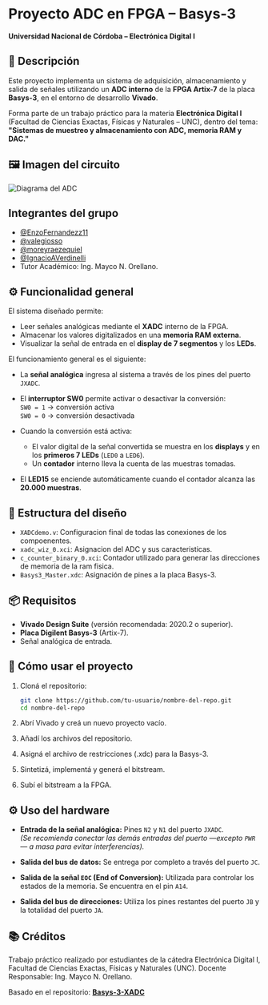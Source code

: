 # Proyecto ADC en FPGA – Basys-3  
**Universidad Nacional de Córdoba – Electrónica Digital I**

## 🧠 Descripción

Este proyecto implementa un sistema de adquisición, almacenamiento y salida de señales utilizando un **ADC interno** de la **FPGA Artix-7** de la placa **Basys-3**, en el entorno de desarrollo **Vivado**.

Forma parte de un trabajo práctico para la materia **Electrónica Digital I** (Facultad de Ciencias Exactas, Físicas y Naturales – UNC), dentro del tema:  
**"Sistemas de muestreo y almacenamiento con ADC, memoria RAM y DAC."**

## 🖼️ Imagen del circuito 

![Diagrama del ADC](diagrama_adc.jpg)

## Integrantes del grupo
- [@EnzoFernandezz11](https://github.com/EnzoFernandezz11)
- [@valegiosso](https://github.com/valegiosso)
- [@moreyraezequiel](https://github.com/moreyraezequiel)
- [@IgnacioAVerdinelli](https://github.com/IgnacioAVerdinelli)
- Tutor Académico: Ing. Mayco N. Orellano.

## ⚙️ Funcionalidad general

El sistema diseñado permite:

- Leer señales analógicas mediante el **XADC** interno de la FPGA.
- Almacenar los valores digitalizados en una **memoria RAM externa**.
- Visualizar la señal de entrada en el **display de 7 segmentos** y los **LEDs**.

El funcionamiento general es el siguiente:

- La **señal analógica** ingresa al sistema a través de los pines del puerto `JXADC`.

- El **interruptor SW0** permite activar o desactivar la conversión:  
  `SW0 = 1` → conversión activa  
  `SW0 = 0` → conversión desactivada

- Cuando la conversión está activa:
  - El valor digital de la señal convertida se muestra en los **displays** y en los **primeros 7 LEDs** (`LED0` a `LED6`).
  - Un **contador** interno lleva la cuenta de las muestras tomadas.

- El **LED15** se enciende automáticamente cuando el contador alcanza las **20.000 muestras**.

## 🧩 Estructura del diseño

- `XADCdemo.v`: Configuracion final de todas las conexiones de los compoenentes.
- `xadc_wiz_0.xci`: Asignacion del ADC y sus caracteristicas.
- `c_counter_binary_0.xci`: Contador utilizado para generar las direcciones de memoria de la ram fisica.
- `Basys3_Master.xdc`: Asignación de pines a la placa Basys-3.

## 📦 Requisitos

- **Vivado Design Suite** (versión recomendada: 2020.2 o superior).
- **Placa Digilent Basys-3** (Artix-7).
- Señal analógica de entrada.

## 🚀 Cómo usar el proyecto

1. Cloná el repositorio:

   ```bash
   git clone https://github.com/tu-usuario/nombre-del-repo.git
   cd nombre-del-repo

2. Abrí Vivado y creá un nuevo proyecto vacío.

3. Añadí los archivos del repositorio.

4. Asigná el archivo de restricciones (.xdc) para la Basys-3.

5. Sintetizá, implementá y generá el bitstream.

6. Subí el bitstream a la FPGA.
 
## ⚙️ Uso del hardware

- **Entrada de la señal analógica:** Pines `N2` y `N1` del puerto `JXADC`.  
  *(Se recomienda conectar las demás entradas del puerto —excepto `PWR`— a masa para evitar interferencias).*

- **Salida del bus de datos:** Se entrega por completo a través del puerto `JC`.

- **Salida de la señal `EOC` (End of Conversion):** Utilizada para controlar los estados de la memoria. Se encuentra en el pin `A14`.

- **Salida del bus de direcciones:** Utiliza los pines restantes del puerto `JB` y la totalidad del puerto `JA`.

## 📚 Créditos
Trabajo práctico realizado por estudiantes de la cátedra Electrónica Digital I, Facultad de Ciencias Exactas, Físicas y Naturales (UNC).
Docente Responsable: Ing. Mayco N. Orellano.

Basado en el repositorio: [**Basys-3-XADC**](https://github.com/Digilent/Basys-3-XADC)




